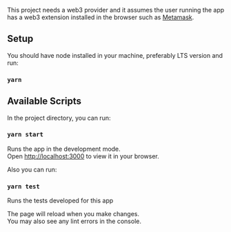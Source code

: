 This project needs a web3 provider and it assumes the user running the app has a web3 extension installed in the browser such as [Metamask](https://metamask.io/).

## Setup

You should have node installed in your machine, preferably LTS version and run:

### `yarn`

## Available Scripts

In the project directory, you can run:

### `yarn start`

Runs the app in the development mode.\
Open [http://localhost:3000](http://localhost:3000) to view it in your browser.

Also you can run:

### `yarn test`

Runs the tests developed for this app

The page will reload when you make changes.\
You may also see any lint errors in the console.
